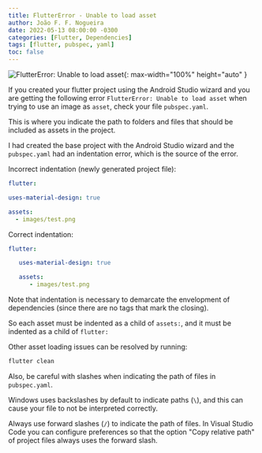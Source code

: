 ```yaml
---
title: FlutterError - Unable to load asset
author: João F. F. Nogueira
date: 2022-05-13 08:00:00 -0300
categories: [Flutter, Dependencies]
tags: [flutter, pubspec, yaml]
toc: false
---
```


![FlutterError: Unable to load asset](/posts/2022-05-01.png){: max-width="100%" height="auto" }

If you created your flutter project using the Android Studio wizard and you are getting the following error `FlutterError: Unable to load asset` when trying to use an image as `asset`, check your file `pubspec.yaml`.

This is where you indicate the path to folders and files that should be included as assets in the project.

I had created the base project with the Android Studio wizard and the `pubspec.yaml` had an indentation error, which is the source of the error.

Incorrect indentation (newly generated project file):

```yaml
flutter:

uses-material-design: true

assets:
  - images/test.png
```

Correct indentation:

```yaml
flutter:

   uses-material-design: true

   assets:
      - images/test.png
```

Note that indentation is necessary to demarcate the envelopment of dependencies (since there are no tags that mark the closing).

So each asset must be indented as a child of `assets:`, and it must be indented as a child of `flutter:`

Other asset loading issues can be resolved by running:

```bash
flutter clean
```

Also, be careful with slashes when indicating the path of files in `pubspec.yaml`.

Windows uses backslashes by default to indicate paths (`\`), and this can cause your file to not be interpreted correctly.

Always use forward slashes (`/`) to indicate the path of files. In Visual Studio Code you can configure preferences so that the option "Copy relative path" of project files always uses the forward slash.

